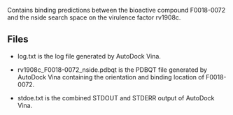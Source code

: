 Contains binding predictions between the bioactive compound F0018-0072 and the nside search space on the virulence factor rv1908c.

## Files

- log.txt is the log file generated by AutoDock Vina.

- rv1908c_F0018-0072_nside.pdbqt is the PDBQT file generated by AutoDock Vina containing the orientation and binding location of F0018-0072.

- stdoe.txt is the combined STDOUT and STDERR output of AutoDock Vina.

